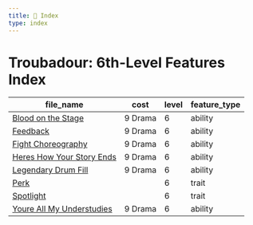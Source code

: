 ```yaml
---
title: 📑 Index
type: index
---
```


# Troubadour: 6th-Level Features Index

| file_name                                                         | cost    | level | feature_type |
| ----------------------------------------------------------------- | ------- | ----- | ------------ |
| [Blood on the Stage](../Blood%20on%20the%20Stage)                 | 9 Drama | 6     | ability      |
| [Feedback](../Feedback)                                           | 9 Drama | 6     | ability      |
| [Fight Choreography](../Fight%20Choreography)                     | 9 Drama | 6     | ability      |
| [Heres How Your Story Ends](../Heres%20How%20Your%20Story%20Ends) | 9 Drama | 6     | ability      |
| [Legendary Drum Fill](../Legendary%20Drum%20Fill)                 | 9 Drama | 6     | ability      |
| [Perk](../Perk)                                                   |         | 6     | trait        |
| [Spotlight](../Spotlight)                                         |         | 6     | trait        |
| [Youre All My Understudies](../Youre%20All%20My%20Understudies)   | 9 Drama | 6     | ability      |
